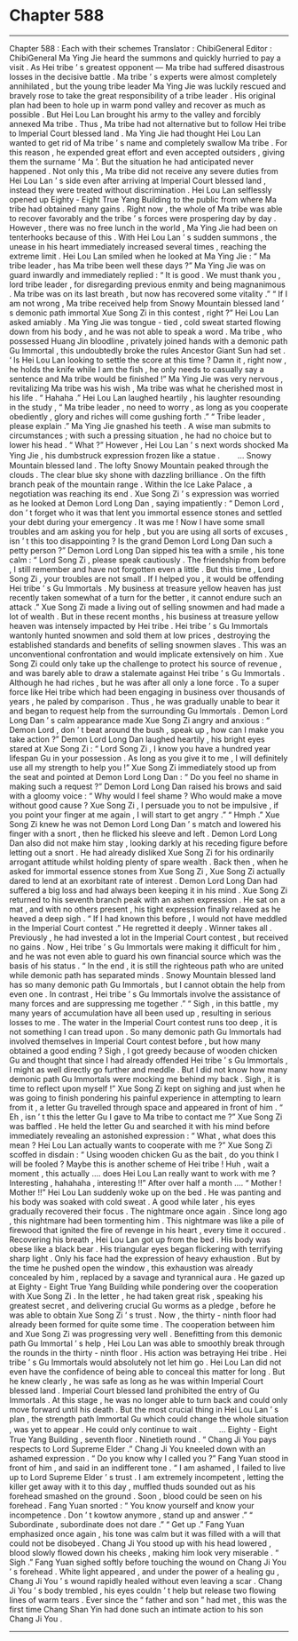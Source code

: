 
# Chapter 588


---

Chapter 588 : Each with their schemes
Translator : ChibiGeneral Editor : ChibiGeneral
Ma Ying Jie heard the summons and quickly hurried to pay a visit .
As Hei tribe ’ s greatest opponent — Ma tribe had suffered disastrous losses in the decisive battle . Ma tribe ’ s experts were almost completely annihilated , but the young tribe leader Ma Ying Jie was luckily rescued and bravely rose to take the great responsibility of a tribe leader .
His original plan had been to hole up in warm pond valley and recover as much as possible . But Hei Lou Lan brought his army to the valley and forcibly annexed Ma tribe .
Thus , Ma tribe had not alternative but to follow Hei tribe to Imperial Court blessed land .
Ma Ying Jie had thought Hei Lou Lan wanted to get rid of Ma tribe ’ s name and completely swallow Ma tribe . For this reason , he expended great effort and even accepted outsiders , giving them the surname ‘ Ma ’.
But the situation he had anticipated never happened . Not only this , Ma tribe did not receive any severe duties from Hei Lou Lan ’ s side even after arriving at Imperial Court blessed land , instead they were treated without discrimination . Hei Lou Lan selflessly opened up Eighty - Eight True Yang Building to the public from where Ma tribe had obtained many gains . Right now , the whole of Ma tribe was able to recover favorably and the tribe ’ s forces were prospering day by day .
However , there was no free lunch in the world , Ma Ying Jie had been on tenterhooks because of this .
With Hei Lou Lan ’ s sudden summons , the unease in his heart immediately increased several times , reaching the extreme limit .
Hei Lou Lan smiled when he looked at Ma Ying Jie : “ Ma tribe leader , has Ma tribe been well these days ?”
Ma Ying Jie was on guard inwardly and immediately replied : “ It is good . We must thank you , lord tribe leader , for disregarding previous enmity and being magnanimous . Ma tribe was on its last breath , but now has recovered some vitality .”
“ If I am not wrong , Ma tribe received help from Snowy Mountain blessed land ’ s demonic path immortal Xue Song Zi in this contest , right ?” Hei Lou Lan asked amiably .
Ma Ying Jie was tongue - tied , cold sweat started flowing down from his body , and he was not able to speak a word .
Ma tribe , who possessed Huang Jin bloodline , privately joined hands with a demonic path Gu Immortal , this undoubtedly broke the rules Ancestor Giant Sun had set .
‘ Is Hei Lou Lan looking to settle the score at this time ? Damn it , right now , he holds the knife while I am the fish , he only needs to casually say a sentence and Ma tribe would be finished !” Ma Ying Jie was very nervous , revitalizing Ma tribe was his wish , Ma tribe was what he cherished most in his life .
“ Hahaha .” Hei Lou Lan laughed heartily , his laughter resounding in the study , “ Ma tribe leader , no need to worry , as long as you cooperate obediently , glory and riches will come gushing forth .”
“ Tribe leader , please explain .” Ma Ying Jie gnashed his teeth .
A wise man submits to circumstances ; with such a pressing situation , he had no choice but to lower his head .
“ What ?”
However , Hei Lou Lan ’ s next words shocked Ma Ying Jie , his dumbstruck expression frozen like a statue . 　　…
Snowy Mountain blessed land .
The lofty Snowy Mountain peaked through the clouds . The clear blue sky shone with dazzling brilliance .
On the fifth branch peak of the mountain range .
Within the Ice Lake Palace , a negotiation was reaching its end .
Xue Song Zi ’ s expression was worried as he looked at Demon Lord Long Dan , saying impatiently : “ Demon Lord , don ’ t forget who it was that lent you immortal essence stones and settled your debt during your emergency . It was me ! Now I have some small troubles and am asking you for help , but you are using all sorts of excuses , isn ’ t this too disappointing ? Is the grand Demon Lord Long Dan such a petty person ?”
Demon Lord Long Dan sipped his tea with a smile , his tone calm : “ Lord Song Zi , please speak cautiously . The friendship from before , I still remember and have not forgotten even a little . But this time , Lord Song Zi , your troubles are not small . If I helped you , it would be offending Hei tribe ’ s Gu Immortals . My business at treasure yellow heaven has just recently taken somewhat of a turn for the better , it cannot endure such an attack .”
Xue Song Zi made a living out of selling snowmen and had made a lot of wealth . But in these recent months , his business at treasure yellow heaven was intensely impacted by Hei tribe .
Hei tribe ’ s Gu Immortals wantonly hunted snowmen and sold them at low prices , destroying the established standards and benefits of selling snowmen slaves .
This was an unconventional confrontation and would implicate extensively on him . Xue Song Zi could only take up the challenge to protect his source of revenue , and was barely able to draw a stalemate against Hei tribe ’ s Gu Immortals .
Although he had riches , but he was after all only a lone force .
To a super force like Hei tribe which had been engaging in business over thousands of years , he paled by comparison .
Thus , he was gradually unable to bear it and began to request help from the surrounding Gu Immortals .
Demon Lord Long Dan ’ s calm appearance made Xue Song Zi angry and anxious : “ Demon Lord , don ’ t beat around the bush , speak up , how can I make you take action ?”
Demon Lord Long Dan laughed heartily , his bright eyes stared at Xue Song Zi : “ Lord Song Zi , I know you have a hundred year lifespan Gu in your possession . As long as you give it to me , I will definitely use all my strength to help you !”
Xue Song Zi immediately stood up from the seat and pointed at Demon Lord Long Dan : “ Do you feel no shame in making such a request ?”
Demon Lord Long Dan raised his brows and said with a gloomy voice : “ Why would I feel shame ? Who would make a move without good cause ? Xue Song Zi , I persuade you to not be impulsive , if you point your finger at me again , I will start to get angry .”
“ Hmph .” Xue Song Zi knew he was not Demon Lord Long Dan ’ s match and lowered his finger with a snort , then he flicked his sleeve and left .
Demon Lord Long Dan also did not make him stay , looking darkly at his receding figure before letting out a snort . He had already disliked Xue Song Zi for his ordinarily arrogant attitude whilst holding plenty of spare wealth .
Back then , when he asked for immortal essence stones from Xue Song Zi , Xue Song Zi actually dared to lend at an exorbitant rate of interest .
Demon Lord Long Dan had suffered a big loss and had always been keeping it in his mind .
Xue Song Zi returned to his seventh branch peak with an ashen expression .
He sat on a mat , and with no others present , his tight expression finally relaxed as he heaved a deep sigh .
“ If I had known this before , I would not have meddled in the Imperial Court contest .” He regretted it deeply .
Winner takes all .
Previously , he had invested a lot in the Imperial Court contest , but received no gains . Now , Hei tribe ’ s Gu Immortals were making it difficult for him , and he was not even able to guard his own financial source which was the basis of his status .
“ In the end , it is still the righteous path who are united while demonic path has separated minds . Snowy Mountain blessed land has so many demonic path Gu Immortals , but I cannot obtain the help from even one . In contrast , Hei tribe ’ s Gu Immortals involve the assistance of many forces and are suppressing me together .”
“ Sigh , in this battle , my many years of accumulation have all been used up , resulting in serious losses to me . The water in the Imperial Court contest runs too deep , it is not something I can tread upon . So many demonic path Gu Immortals had involved themselves in Imperial Court contest before , but how many obtained a good ending ? Sigh , I got greedy because of wooden chicken Gu and thought that since I had already offended Hei tribe ’ s Gu Immortals , I might as well directly go further and meddle . But I did not know how many demonic path Gu Immortals were mocking me behind my back . Sigh , it is time to reflect upon myself !”
Xue Song Zi kept on sighing and just when he was going to finish pondering his painful experience in attempting to learn from it , a letter Gu travelled through space and appeared in front of him .
“ Eh , isn ’ t this the letter Gu I gave to Ma tribe to contact me ?”
Xue Song Zi was baffled . He held the letter Gu and searched it with his mind before immediately revealing an astonished expression : “ What , what does this mean ? Hei Lou Lan actually wants to cooperate with me ?”
Xue Song Zi scoffed in disdain : “ Using wooden chicken Gu as the bait , do you think I will be fooled ? Maybe this is another scheme of Hei tribe ! Huh , wait a moment , this actually …. does Hei Lou Lan really want to work with me ? Interesting , hahahaha , interesting !!”
After over half a month ….
“ Mother ! Mother !!” Hei Lou Lan suddenly woke up on the bed .
He was panting and his body was soaked with cold sweat .
A good while later , his eyes gradually recovered their focus .
The nightmare once again .
Since long ago , this nightmare had been tormenting him .
This nightmare was like a pile of firewood that ignited the fire of revenge in his heart , every time it occured .
Recovering his breath , Hei Lou Lan got up from the bed .
His body was obese like a black bear . His triangular eyes began flickering with terrifying sharp light . Only his face had the expression of heavy exhaustion .
But by the time he pushed open the window , this exhaustion was already concealed by him , replaced by a savage and tyrannical aura .
He gazed up at Eighty - Eight True Yang Building while pondering over the cooperation with Xue Song Zi .
In the letter , he had taken great risk , speaking his greatest secret , and delivering crucial Gu worms as a pledge , before he was able to obtain Xue Song Zi ’ s trust .
Now , the thirty - ninth floor had already been formed for quite some time . The cooperation between him and Xue Song Zi was progressing very well . Benefitting from this demonic path Gu Immortal ’ s help , Hei Lou Lan was able to smoothly break through the rounds in the thirty - ninth floor .
His action was betraying Hei tribe .
Hei tribe ’ s Gu Immortals would absolutely not let him go .
Hei Lou Lan did not even have the confidence of being able to conceal this matter for long .
But he knew clearly , he was safe as long as he was within Imperial Court blessed land . Imperial Court blessed land prohibited the entry of Gu Immortals .
At this stage , he was no longer able to turn back and could only move forward until his death . But the most crucial thing in Hei Lou Lan ’ s plan , the strength path Immortal Gu which could change the whole situation , was yet to appear .
He could only continue to wait . 　　…
Eighty - Eight True Yang Building , seventh floor .
Ninetieth round .
“ Chang Ji You pays respects to Lord Supreme Elder .” Chang Ji You kneeled down with an ashamed expression .
“ Do you know why I called you ?” Fang Yuan stood in front of him , and said in an indifferent tone .
“ I am ashamed , I failed to live up to Lord Supreme Elder ’ s trust . I am extremely incompetent , letting the killer get away with it to this day , muffled thuds sounded out as his forehead smashed on the ground .
Soon , blood could be seen on his forehead .
Fang Yuan snorted : “ You know yourself and know your incompetence . Don ’ t kowtow anymore , stand up and answer .”
“ Subordinate , subordinate does not dare .”
“ Get up .” Fang Yuan emphasized once again , his tone was calm but it was filled with a will that could not be disobeyed .
Chang Ji You stood up with his head lowered , blood slowly flowed down his cheeks , making him look very miserable .
“ Sigh .” Fang Yuan sighed softly before touching the wound on Chang Ji You ’ s forehead .
White light appeared , and under the power of a healing gu , Chang Ji You ’ s wound rapidly healed without even leaving a scar .
Chang Ji You ’ s body trembled , his eyes couldn ’ t help but release two flowing lines of warm tears .
Ever since the “ father and son ” had met , this was the first time Chang Shan Yin had done such an intimate action to his son Chang Ji You .

---

